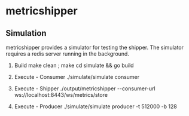 metricshipper
========

Simulation
------------
metricshipper provides a simulator for testing the shipper. The simulator
requires a redis server running in the background.

1. Build
 make clean ; make
 cd simulate && go build

2. Execute - Consumer
  ./simulate/simulate consumer

3. Execute - Shipper
  ./output/metricshipper --consumer-url ws://localhost:8443/ws/metrics/store

4. Execute - Producer
  ./simulate/simulate producer -t 512000 -b 128
